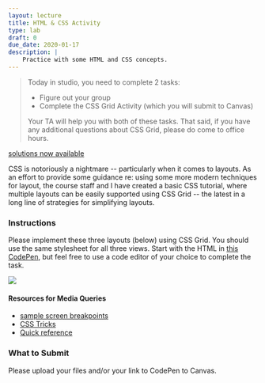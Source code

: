 ```yaml
---
layout: lecture
title: HTML & CSS Activity
type: lab
draft: 0
due_date: 2020-01-17
description: |
    Practice with some HTML and CSS concepts.
---
```


> Today in studio, you need to complete 2 tasks:
> * Figure out your group
> * Complete the CSS Grid Activity (which you will submit to Canvas)
>
> Your TA will help you with both of these tasks. That said, if you have any additional questions about CSS Grid, please do come to office hours.
>

<a class="lab" href="{{site.baseurl}}/course-files/assignments/studio02.zip">solutions now available <i class="fa fa-link"></i></a>

CSS is notoriously a nightmare -- particularly when it comes to layouts. As an effort to provide some guidance re: using some more modern techniques for layout, the course staff and I have created a basic CSS tutorial, where multiple layouts can be easily supported using CSS Grid -- the latest in a long line of strategies for simplifying layouts.

### Instructions
Please implement these three layouts (below) using CSS Grid. You should use the same stylesheet for all three views. Start with the HTML in 
<a href="https://codepen.io/vanwars/pen/JVMVZq?editors=1000" target="_blank"> this CodePen</a>, but feel free to use a code editor of your choice to complete the task.

<img src="{{site.baseurl}}/assets/images/css-layouts.png">


#### Resources for Media Queries
* <a target="_blank" href="https://codepen.io/vanwars/pen/XQVwxm?editors=0100">sample screen breakpoints</a>
* <a target="_blank" href="https://css-tricks.com/snippets/css/media-queries-for-standard-devices/">CSS Tricks</a>
* <a target="_blank" href="https://alligator.io/css/media-queries/">Quick reference</a>

### What to Submit
Please upload your files and/or your link to CodePen to Canvas.